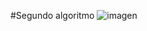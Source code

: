#Segundo algoritmo
![imagen](https://github.com/rebecabege/Pensamiento_computacional/assets/142961275/29a5836e-8c24-4635-8ccc-dfbe42003fc2)
